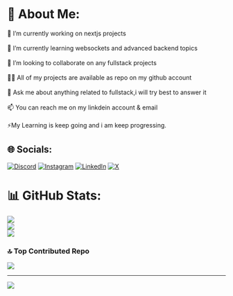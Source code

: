 # 💫 About Me:
🔭 I’m currently working on nextjs projects<br><br>🌱 I’m currently learning websockets and advanced backend topics <br><br>👯 I’m looking to collaborate on any fullstack projects<br><br>👨‍💻 All of my projects are available as repo on my github account<br><br>💬 Ask me about anything related to fullstack,i will try best to answer it<br><br>📫 You can reach me on my linkdein account & email<br><br>⚡My Learning is keep going and i am keep progressing.


## 🌐 Socials:
[![Discord](https://img.shields.io/badge/Discord-%237289DA.svg?logo=discord&logoColor=white)](https://discord.gg/ankit000) [![Instagram](https://img.shields.io/badge/Instagram-%23E4405F.svg?logo=Instagram&logoColor=white)](https://instagram.com/https://instagram.com/ankit_kash_yap) [![LinkedIn](https://img.shields.io/badge/LinkedIn-%230077B5.svg?logo=linkedin&logoColor=white)](https://linkedin.com/in/https://www.linkedin.com/in/ankit-kashyap-coder/) [![X](https://img.shields.io/badge/X-black.svg?logo=X&logoColor=white)](https://twitter.com/kashyap_tweetts) 

# 📊 GitHub Stats:
![](https://github-readme-stats.vercel.app/api?username=kashyap1ankit&theme=dark&hide_border=false&include_all_commits=true&count_private=true)<br/>
![](https://github-readme-streak-stats.herokuapp.com/?user=kashyap1ankit&theme=dark&hide_border=false)<br/>
![](https://github-readme-stats.vercel.app/api/top-langs/?username=kashyap1ankit&theme=dark&hide_border=false&include_all_commits=true&count_private=true&layout=compact)

### 🔝 Top Contributed Repo
![](https://github-contributor-stats.vercel.app/api?username=kashyap1ankit&limit=5&theme=dracula&combine_all_yearly_contributions=true)

---
[![](https://visitcount.itsvg.in/api?id=kashyap1ankit&icon=0&color=13)](https://visitcount.itsvg.in)

<!-- Proudly created with GPRM ( https://gprm.itsvg.in ) -->
